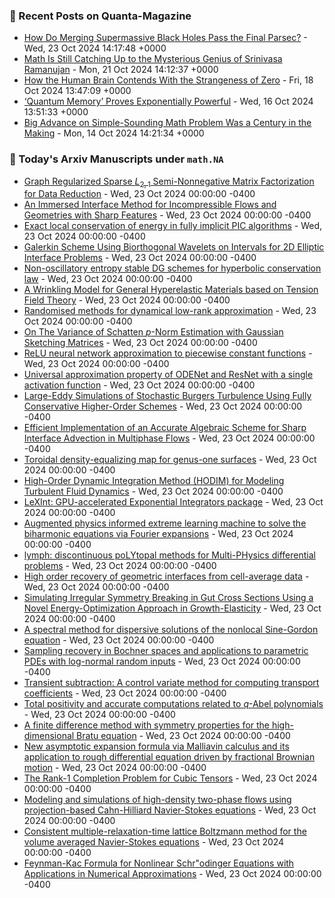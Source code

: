 ### 📝 Recent Posts on Quanta-Magazine
<!-- quanta starts -->
* <a href="https://www.quantamagazine.org/how-do-merging-supermassive-black-holes-pass-the-final-parsec-20241023/">How Do Merging Supermassive Black Holes Pass the Final Parsec?</a> - Wed, 23 Oct 2024 14:17:48 +0000
* <a href="https://www.quantamagazine.org/srinivasa-ramanujan-was-a-genius-math-is-still-catching-up-20241021/">Math Is Still Catching Up to the Mysterious Genius of Srinivasa Ramanujan</a> - Mon, 21 Oct 2024 14:12:37 +0000
* <a href="https://www.quantamagazine.org/how-the-human-brain-contends-with-the-strangeness-of-zero-20241018/">How the Human Brain Contends With the Strangeness of Zero</a> - Fri, 18 Oct 2024 13:47:09 +0000
* <a href="https://www.quantamagazine.org/quantum-memory-proves-exponentially-powerful-20241016/">‘Quantum Memory’ Proves Exponentially Powerful</a> - Wed, 16 Oct 2024 13:51:33 +0000
* <a href="https://www.quantamagazine.org/big-advance-on-simple-sounding-math-problem-was-a-century-in-the-making-20241014/">Big Advance on Simple-Sounding Math Problem Was a Century in the Making</a> - Mon, 14 Oct 2024 14:21:34 +0000
<!-- quanta ends -->

### 📝 Today's Arxiv Manuscripts under ``math.NA``
<!-- arxiv-math-na starts -->
* <a href="https://arxiv.org/abs/2410.16453">Graph Regularized Sparse $L_{2,1}$ Semi-Nonnegative Matrix Factorization for Data Reduction</a> - Wed, 23 Oct 2024 00:00:00 -0400
* <a href="https://arxiv.org/abs/2410.16466">An Immersed Interface Method for Incompressible Flows and Geometries with Sharp Features</a> - Wed, 23 Oct 2024 00:00:00 -0400
* <a href="https://arxiv.org/abs/2410.16530">Exact local conservation of energy in fully implicit PIC algorithms</a> - Wed, 23 Oct 2024 00:00:00 -0400
* <a href="https://arxiv.org/abs/2410.16596">Galerkin Scheme Using Biorthogonal Wavelets on Intervals for 2D Elliptic Interface Problems</a> - Wed, 23 Oct 2024 00:00:00 -0400
* <a href="https://arxiv.org/abs/2410.16729">Non-oscillatory entropy stable DG schemes for hyperbolic conservation law</a> - Wed, 23 Oct 2024 00:00:00 -0400
* <a href="https://arxiv.org/abs/2410.16990">A Wrinkling Model for General Hyperelastic Materials based on Tension Field Theory</a> - Wed, 23 Oct 2024 00:00:00 -0400
* <a href="https://arxiv.org/abs/2410.17091">Randomised methods for dynamical low-rank approximation</a> - Wed, 23 Oct 2024 00:00:00 -0400
* <a href="https://arxiv.org/abs/2410.16455">On The Variance of Schatten $p$-Norm Estimation with Gaussian Sketching Matrices</a> - Wed, 23 Oct 2024 00:00:00 -0400
* <a href="https://arxiv.org/abs/2410.16506">ReLU neural network approximation to piecewise constant functions</a> - Wed, 23 Oct 2024 00:00:00 -0400
* <a href="https://arxiv.org/abs/2410.16709">Universal approximation property of ODENet and ResNet with a single activation function</a> - Wed, 23 Oct 2024 00:00:00 -0400
* <a href="https://arxiv.org/abs/2410.16753">Large-Eddy Simulations of Stochastic Burgers Turbulence Using Fully Conservative Higher-Order Schemes</a> - Wed, 23 Oct 2024 00:00:00 -0400
* <a href="https://arxiv.org/abs/2410.16754">Efficient Implementation of an Accurate Algebraic Scheme for Sharp Interface Advection in Multiphase Flows</a> - Wed, 23 Oct 2024 00:00:00 -0400
* <a href="https://arxiv.org/abs/2410.16833">Toroidal density-equalizing map for genus-one surfaces</a> - Wed, 23 Oct 2024 00:00:00 -0400
* <a href="https://arxiv.org/abs/2410.17063">High-Order Dynamic Integration Method (HODIM) for Modeling Turbulent Fluid Dynamics</a> - Wed, 23 Oct 2024 00:00:00 -0400
* <a href="https://arxiv.org/abs/2310.08344">LeXInt: GPU-accelerated Exponential Integrators package</a> - Wed, 23 Oct 2024 00:00:00 -0400
* <a href="https://arxiv.org/abs/2310.13947">Augmented physics informed extreme learning machine to solve the biharmonic equations via Fourier expansions</a> - Wed, 23 Oct 2024 00:00:00 -0400
* <a href="https://arxiv.org/abs/2401.13376">lymph: discontinuous poLYtopal methods for Multi-PHysics differential problems</a> - Wed, 23 Oct 2024 00:00:00 -0400
* <a href="https://arxiv.org/abs/2402.00946">High order recovery of geometric interfaces from cell-average data</a> - Wed, 23 Oct 2024 00:00:00 -0400
* <a href="https://arxiv.org/abs/2402.10923">Simulating Irregular Symmetry Breaking in Gut Cross Sections Using a Novel Energy-Optimization Approach in Growth-Elasticity</a> - Wed, 23 Oct 2024 00:00:00 -0400
* <a href="https://arxiv.org/abs/2408.03255">A spectral method for dispersive solutions of the nonlocal Sine-Gordon equation</a> - Wed, 23 Oct 2024 00:00:00 -0400
* <a href="https://arxiv.org/abs/2409.05050">Sampling recovery in Bochner spaces and applications to parametric PDEs with log-normal random inputs</a> - Wed, 23 Oct 2024 00:00:00 -0400
* <a href="https://arxiv.org/abs/2410.00212">Transient subtraction: A control variate method for computing transport coefficients</a> - Wed, 23 Oct 2024 00:00:00 -0400
* <a href="https://arxiv.org/abs/2410.04432">Total positivity and accurate computations related to $q$-Abel polynomials</a> - Wed, 23 Oct 2024 00:00:00 -0400
* <a href="https://arxiv.org/abs/2410.12553">A finite difference method with symmetry properties for the high-dimensional Bratu equation</a> - Wed, 23 Oct 2024 00:00:00 -0400
* <a href="https://arxiv.org/abs/2306.13405">New asymptotic expansion formula via Malliavin calculus and its application to rough differential equation driven by fractional Brownian motion</a> - Wed, 23 Oct 2024 00:00:00 -0400
* <a href="https://arxiv.org/abs/2404.08171">The Rank-1 Completion Problem for Cubic Tensors</a> - Wed, 23 Oct 2024 00:00:00 -0400
* <a href="https://arxiv.org/abs/2406.17933">Modeling and simulations of high-density two-phase flows using projection-based Cahn-Hilliard Navier-Stokes equations</a> - Wed, 23 Oct 2024 00:00:00 -0400
* <a href="https://arxiv.org/abs/2409.02964">Consistent multiple-relaxation-time lattice Boltzmann method for the volume averaged Navier-Stokes equations</a> - Wed, 23 Oct 2024 00:00:00 -0400
* <a href="https://arxiv.org/abs/2409.16519">Feynman-Kac Formula for Nonlinear Schr"odinger Equations with Applications in Numerical Approximations</a> - Wed, 23 Oct 2024 00:00:00 -0400
<!-- arxiv-math-na ends -->
